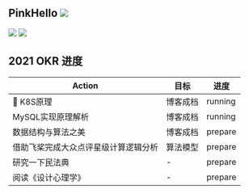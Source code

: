 <!--
**PinkHello/PinkHello** is a ✨ _special_ ✨ repository because its `README.md` (this file) appears on your GitHub profile.

Here are some ideas to get you started:

- 🔭 I’m currently working on ...
- 🌱 I’m currently learning ...
- 👯 I’m looking to collaborate on ...
- 🤔 I’m looking for help with ...
- 💬 Ask me about ...
- 📫 How to reach me: ...
- 😄 Pronouns: ...
- ⚡ Fun fact: ...
-->

## PinkHello ![](https://views.whatilearened.today/views/github/pinkhello/pinkhello.svg)  
![](https://github-readme-stats.vercel.app/api?username=pinkhello&show_icons=true&theme=vue&hide_border=true&line_height=20&count_private=true)
![](https://github-readme-stats.vercel.app/api/top-langs/?username=pinkhello&layout=compact&hide_border=true&hide=html,vim&count_private=true)

## 2021 OKR 进度
| Action | 目标 | 进度 |
|  ----  | ----  | ----  |
| 🚀 K8S原理 | 博客成档 | running |
| MySQL实现原理解析  | 博客成档 | running |
| 数据结构与算法之美  | 博客成档 | prepare |
| 借助飞桨完成大众点评星级计算逻辑分析  | 算法模型 | prepare |
| 研究一下民法典  | - | prepare |
| 阅读《设计心理学》  | - | prepare |

